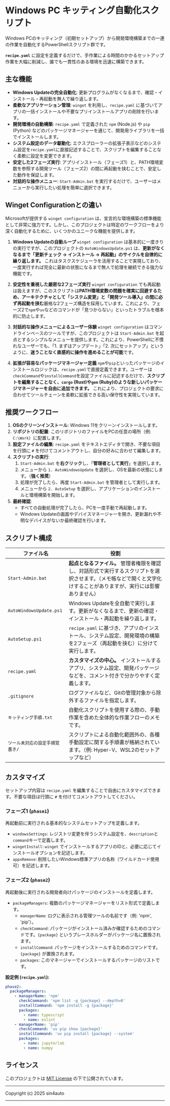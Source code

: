 # Windows PC キッティング自動化スクリプト

Windows PCのキッティング（初期セットアップ）から開発環境構築までの一連の作業を自動化するPowerShellスクリプト群です。

**`recipe.yaml`** に設定を定義するだけで、手作業による時間のかかるセットアップ作業を大幅に削減し、誰でも一貫性のある環境を迅速に構築できます。

## 主な機能

- **Windows Updateの完全自動化**: 更新プログラムがなくなるまで、確認・インストール・再起動を無人で繰り返します。
- **柔軟なアプリケーション管理**: `winget` を利用し、`recipe.yaml` に基づいてアプリの一括インストールや不要なプリインストールアプリの削除を行います。
- **開発環境の自動構築**: `recipe.yaml` で定義された `npm` (Node.js) や `pip` (Python) などのパッケージマネージャーを通じて、開発用ライブラリを一括でインストールします。
- **システム設定のデータ駆動化**: エクスプローラーの拡張子表示などのシステム設定を`recipe.yaml`に直接記述することで、スクリプトを編集することなく柔軟に設定を変更できます。
- **安定した2フェーズ実行**: アプリインストール（フェーズ1）と、PATH環境変数を参照する開発ツール（フェーズ2）の間に再起動を挟むことで、安定した動作を保証します。
- **対話的な操作メニュー**: `Start-Admin.bat` を実行するだけで、ユーザーはメニューから実行したい処理を簡単に選択できます。

## Winget Configurationとの違い

Microsoftが提供する `winget configuration` は、宣言的な環境構築の標準機能として非常に強力です。しかし、このプロジェクトは特定のワークフローをより深く自動化するために、いくつかのユニークな機能を提供します。

1.  **Windows Updateの自動ループ**
    `winget configuration` は基本的に一度きりの実行ですが、このプロジェクトの `AutoWindowsUpdate.ps1` は、**更新がなくなるまで「更新チェック → インストール → 再起動」のサイクルを自律的に繰り返します。** これはタスクスケジューラを活用することで実現しており、一度実行すれば完全に最新の状態になるまで無人で処理を継続できる強力な機能です。

2.  **安定性を重視した厳密な2フェーズ実行**
    `winget configuration` でも再起動は扱えますが、このスクリプトは**PATH環境変数の問題を確実に回避するため、アーキテクチャとして「システム変更」と「開発ツール導入」の間に必ず再起動を挟む**厳格な2フェーズ構造を採用しています。これにより、フェーズ2で`npm`や`uv`などのコマンドが「見つからない」といったトラブルを根本的に防止します。

3.  **対話的な操作メニューによるユーザー体験**
    `winget configuration` はコマンドラインベースのツールですが、このプロジェクトは `Start-Admin.bat` を起点とするシンプルなメニューを提供します。これにより、PowerShellに不慣れなユーザーでも、「1. まずはアップデート」「2. 次にセットアップ」というように、**迷うことなく直感的に操作を進めることが可能**です。

4.  **拡張が容易なパッケージマネージャー定義**
    `npm`や`pip`といったパッケージのインストールロジックは、`recipe.yaml`で直接定義できます。ユーザーは`checkCommand`や`installCommand`を設定ファイルに記述するだけで、**スクリプトを編集することなく、`cargo` (Rust)や`gem` (Ruby)のような新しいパッケージマネージャーを自由に追加できます。** これにより、プロジェクトの要求に合わせてツールチェーンを柔軟に拡張できる高い保守性を実現しています。

## 推奨ワークフロー

1.  **OSのクリーンインストール**: Windows 11をクリーンインストールします。
2.  **リポジトリの配置**: このリポジトリのファイルをPCの任意の場所（例: `C:\Work`）に配置します。
3.  **設定ファイルの編集**: `recipe.yaml` をテキストエディタで開き、不要な項目を行頭に `#` を付けてコメントアウトし、自分の好みに合わせて編集します。
4.  **スクリプトの実行**:
    1.  `Start-Admin.bat` を**右クリック**し、「**管理者として実行**」を選択します。
    2.  メニューから `1. AutoWindowsUpdate` を選択し、OSを最新の状態にします。（**強く推奨**）
    3.  処理が完了したら、再度 `Start-Admin.bat` を管理者として実行します。
    4.  メニューから `2. AutoSetup` を選択し、アプリケーションのインストールと環境構築を開始します。
5.  **最終確認**:
    - すべての自動処理が完了したら、PCを一度手動で再起動します。
    - Windows Updateの画面やデバイスマネージャーを開き、更新漏れや不明なデバイスがないか最終確認を行います。

## スクリプト構成

| ファイル名 | 役割 |
|---|---|
| `Start-Admin.bat` | **起点となるファイル。** 管理者権限を確認し、対話形式で実行するスクリプトを選択させます。（メモ帳などで開くと文字化けすることがありますが、実行には影響ありません） |
| `AutoWindowsUpdate.ps1` | Windows Updateを全自動で実行します。更新がなくなるまで、更新の確認・インストール・再起動を繰り返します。 |
| `AutoSetup.ps1` | `recipe.yaml` に基づき、アプリのインストール、システム設定、開発環境の構築を2フェーズ（再起動を挟む）に分けて実行します。 |
| `recipe.yaml` | **カスタマイズの中心。** インストールするアプリ、システム設定、開発パッケージなどを、コメント付きで分かりやすく定義します。 |
| `.gitignore` | ログファイルなど、Gitの管理対象から除外するファイルを指定します。 |
| `キッティング手順.txt` | 自動化スクリプトを使用する際の、手動作業を含めた全体的な作業フローのメモです。 |
| `ツール未対応の設定手順覚書き/` | スクリプトによる自動化範囲外の、各種手動設定に関する手順書が格納されています。（例: Hyper-V、WSL2のセットアップなど） |

## カスタマイズ

セットアップ内容は `recipe.yaml` を編集することで自由にカスタマイズできます。不要な項目は行頭に `#` を付けてコメントアウトしてください。

### フェーズ1 (`phase1`)

再起動前に実行される基本的なシステムセットアップを定義します。

- `windowsSettings`: レジストリ変更を伴うシステム設定を、`description`と`command`キーで定義します。
- `wingetInstall`: `winget` でインストールするアプリのIDと、必要に応じてインストールオプションを記述します。
- `appxRemove`: 削除したいWindows標準アプリの名称（ワイルドカード使用可）を記述します。

### フェーズ2 (`phase2`)

再起動後に実行される開発者向けパッケージのインストールを定義します。

- `packageManagers`: 複数のパッケージマネージャーをリスト形式で定義します。
  - `managerName`: ログに表示される管理ツールの名前です（例: 'npm', 'pip'）。
  - `checkCommand`: パッケージがインストール済みか確認するためのコマンドです。`{package}` というプレースホルダーがパッケージ名に置換されます。
  - `installCommand`: パッケージをインストールするためのコマンドです。`{package}` が置換されます。
  - `packages`: このマネージャーでインストールするパッケージのリストです。

**設定例 (`recipe.yaml`):**
```yaml
phase2:
  packageManagers:
    - managerName: 'npm'
      checkCommand: 'npm list -g {package} --depth=0'
      installCommand: 'npm install -g {package}'
      packages:
        - name: typescript
        - name: eslint
    - managerName: 'pip'
      checkCommand: 'uv pip show {package}'
      installCommand: 'uv pip install {package} --system'
      packages:
        - name: jupyterlab
        - name: numpy
```

## ライセンス

このプロジェクトは [MIT License](LICENSE) の下で公開されています。

---
Copyright (c) 2025 sin4auto

---
